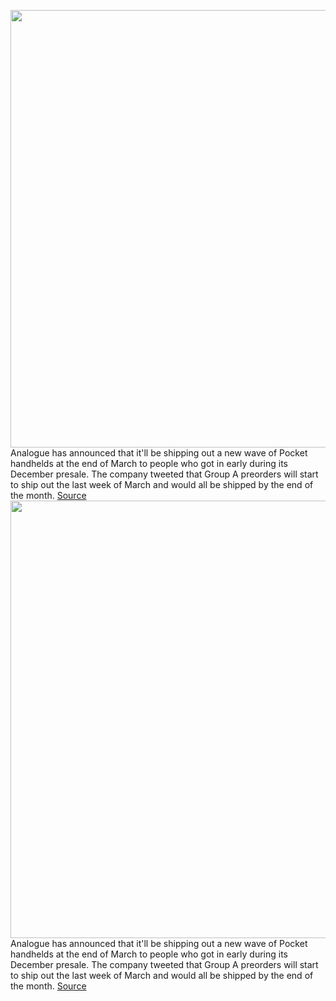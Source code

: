 <img src='https://cdn.vox-cdn.com/thumbor/u8KJ6mcx0aeoffFHCWN9Z8-PvuA=/0x0:2040x1360/1200x800/filters:focal(857x517:1183x843)/cdn.vox-cdn.com/uploads/chorus_image/image/70590884/vpavic_211129_4897_0030.0.jpg' width='700px' /><br/>
Analogue has announced that it'll be shipping out a new wave of Pocket handhelds at the end of March to people who got in early during its December presale. The company tweeted that Group A preorders will start to ship out the last week of March and would all be shipped by the end of the month.
<a href='https://www.theverge.com/2022/3/7/22966008/analogue-pocket-preorder-groups-late-march-q1'> Source <a/><img src='https://cdn.vox-cdn.com/thumbor/u8KJ6mcx0aeoffFHCWN9Z8-PvuA=/0x0:2040x1360/1200x800/filters:focal(857x517:1183x843)/cdn.vox-cdn.com/uploads/chorus_image/image/70590884/vpavic_211129_4897_0030.0.jpg' width='700px' /><br/>
Analogue has announced that it'll be shipping out a new wave of Pocket handhelds at the end of March to people who got in early during its December presale. The company tweeted that Group A preorders will start to ship out the last week of March and would all be shipped by the end of the month.
<a href='https://www.theverge.com/2022/3/7/22966008/analogue-pocket-preorder-groups-late-march-q1'> Source <a/>